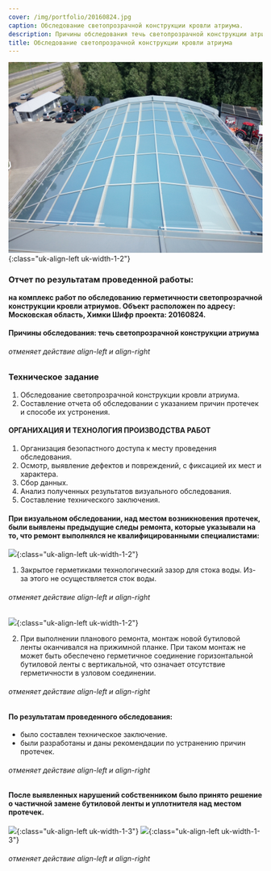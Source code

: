```yaml
---
cover: /img/portfolio/20160824.jpg
caption: Обследование светопрозрачной конструкции кровли атриума.
description: Причины обследования течь светопрозрачной конструкции атриума.
title: Обследование светопрозрачной конструкции кровли атриума
---
```


![](/img/portfolio/20160824.jpg){:class="uk-align-left uk-width-1-2"}
 
### **Отчет по результатам проведенной работы:**
**на комплекс работ по обследованию герметичности светопрозрачной конструкции кровли атриумов.
Объект расположен по адресу: Московская область, Химки 
Шифр проекта: 20160824.**	

#### **Причины обследования: течь светопрозрачной конструкции атриума**
###### отменяет действие align-left и align-right

### **Техническое задание**
1.	Обследование светопрозрачной конструкции кровли атриума.
2.	Составление отчета об обследовании с указанием причин протечек и способе их устронения.

#### **ОРГАНИХАЦИЯ И ТЕХНОЛОГИЯ ПРОИЗВОДСТВА РАБОТ**
1.	Организация безопастного доступа к месту проведения обследования.
2.	Осмотр, выявление дефектов и повреждений, с фиксацией их мест и характера.
3.	Сбор данных.
4.	Анализ полученных результатов визуального обследования.
5.	Составление технического заключения.

#### **При визуальном обследовании, над местом возникновения протечек, были выявлены предыдущие следы ремонта, которые указывали на то, что ремонт выполнялся не квалифицированными специалистами:**
![](/img/portfolio/20160824.1.jpg){:class="uk-align-left uk-width-1-2"}

1.	Закрытое герметиками технологический зазор для стока воды. Из-за этого не осуществляется сток воды.
 
###### отменяет действие align-left и align-right

![](/img/portfolio/20160824.2.jpg){:class="uk-align-left uk-width-1-2"}

2.	При выполнении планового ремонта, монтаж новой бутиловой ленты оканчивался на прижимной планке. При таком монтаж не может быть обеспечено герметичное соединение горизонтальной бутиловой ленты с вертикальной, что означает отсутствие герметичности в узловом соединении.
 
###### отменяет действие align-left и align-right

#### **По результатам проведенного обследования:** 
- было составлен техническое заключение. 
- были разработаны и даны рекомендации по устранению причин протечек.
###### отменяет действие align-left и align-right

#### **После выявленных нарушений собственником было принято решение о частичной замене бутиловой ленты и уплотнителя над местом протечек.**

![](/img/portfolio/20160824.3.jpg){:class="uk-align-left uk-width-1-3"}
![](/img/portfolio/20160824.4.jpg){:class="uk-align-left uk-width-1-3"}

   
###### отменяет действие align-left и align-right




